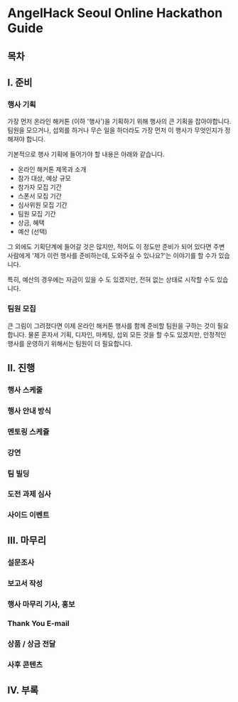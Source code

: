 # AngelHack Seoul Online Hackathon Guide

## 목차

## I. 준비

### 행사 기획 

가장 먼저 온라인 해커톤 (이하 '행사')을 기획하기 위해 행사의 큰 기획을 잡아야합니다.
팀원을 모으거나, 섭외를 하거나 무슨 일을 하더라도 가장 먼저 이 행사가 무엇인지가 정해져야 합니다.

기본적으로 행사 기획에 들어가야 할 내용은 아래와 같습니다.

- 온라인 해커톤 제목과 소개
- 참가 대상, 예상 규모
- 참가자 모집 기간
- 스폰서 모집 기간
- 심사위원 모집 기간
- 팀원 모집 기간
- 상금, 혜택
- 예산 (선택)

그 외에도 기획단계에 들어갈 것은 많지만, 적어도 이 정도만 준비가 되어 있다면
주변 사람에게 '제가 이런 행사를 준비하는데, 도와주실 수 있나요?'는 이야기를 할 수가 있습니다. 

특히, 예산의 경우에는 자금이 있을 수 도 있겠지만, 전혀 없는 상태로 시작할 수도 있습니다.

### 팀원 모집

큰 그림이 그려졌다면 이제 온라인 해커톤 행사를 함께 준비할 팀원을 구하는 것이 필요합니다.
물론 혼자서 기획, 디자인, 마케팅, 섭외 모든 것을 할 수도 있겠지만, 안정적인 행사를 운영하기 위해서는 팀원이 더 필요합니다. 

## II. 진행

### 행사 스케줄

### 행사 안내 방식

### 멘토링 스케쥴

### 강연

### 팀 빌딩

### 도전 과제 심사

### 사이드 이벤트

## III. 마무리

### 설문조사

### 보고서 작성

### 행사 마무리 기사, 홍보

### Thank You E-mail

### 상품 / 상금 전달

### 사후 콘텐츠

## IV. 부록

